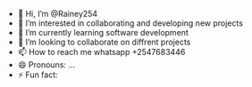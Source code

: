 - 👋 Hi, I’m @Rainey254
- 👀 I’m interested in collaborating and developing new projects
- 🌱 I’m currently learning software development
- 💞️ I’m looking to collaborate on diffrent projects
- 📫 How to reach me whatsapp +2547683446
- 😄 Pronouns: ...
- ⚡ Fun fact: 

<!---
Rainey254/Rainey254 is a ✨ special ✨ repository because its `README.md` (this file) appears on your GitHub profile.
You can click the Preview link to take a look at your changes.
--->
